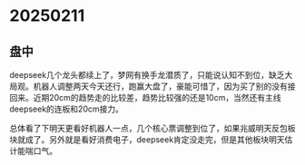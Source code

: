 # 20250211

## 盘中

deepseek几个龙头都续上了，梦网有换手龙潜质了，只能说认知不到位，缺乏大局观。机器人调整两天今天还行，跑赢大盘了，豪能可惜了，因为买了别的没有接回来。近期20cm的趋势走的比较差，趋势比较强的还是10cm，当然还有主线deepseek的连板和20cm接力。

总体看了下明天更看好机器人一点，几个核心票调整到位了，如果兆威明天反包板块就成了。另外就是看好消费电子，deepseek肯定没走完，但是其他板块明天估计能喘口气。
